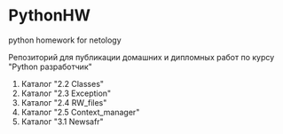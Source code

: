 # PythonHW
python homework for netology

Репозиторий для публикации домашних и дипломных работ по курсу "Python разработчик"

1. Каталог "2.2 Classes"
1. Каталог "2.3 Exception"
1. Каталог "2.4 RW_files"
1. Каталог "2.5 Context_manager"
1. Каталог "3.1 Newsafr"
